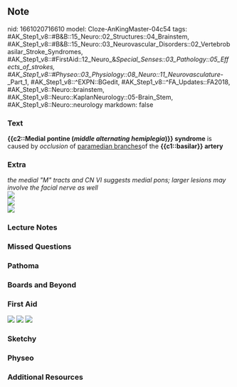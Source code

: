 ## Note
nid: 1661020716610
model: Cloze-AnKingMaster-04c54
tags: #AK_Step1_v8::#B&B::15_Neuro::02_Structures::04_Brainstem, #AK_Step1_v8::#B&B::15_Neuro::03_Neurovascular_Disorders::02_Vertebrobasilar_Stroke_Syndromes, #AK_Step1_v8::#FirstAid::12_Neuro_&_Special_Senses::03_Pathology::05_Effects_of_strokes, #AK_Step1_v8::#Physeo::03_Physiology::08_Neuro::11_Neurovasculature_-_Part_1, #AK_Step1_v8::^EXPN::BGedit, #AK_Step1_v8::^FA_Updates::FA2018, #AK_Step1_v8::Neuro::brainstem, #AK_Step1_v8::Neuro::KaplanNeurology::05-Brain_Stem, #AK_Step1_v8::Neuro::neurology
markdown: false

### Text
<div>
  <b>{{c2::Medial pontine (<i>middle alternating hemiplegia</i>)}}
  syndrome</b> is caused by <i>occlusion</i> of <u>paramedian
  branches</u>of the <b>{{c1::basilar}} artery</b>
</div>

### Extra
<div>
  <div>
    <i>the medial "M" tracts and CN VI suggests medial pons; larger
    lesions may involve the facial nerve as well</i>
  </div>
  <div><img src="paste-127105262157959.jpg"></div>
</div>
<div><img src="paste-303216101163009.jpg"></div>
<div><img src="paste-111347027149198.jpg"></div>

### Lecture Notes


### Missed Questions


### Pathoma


### Boards and Beyond


### First Aid
<img src="tmpt036UI.png"> <img src="tmp5jO3V3.png"> <img src= 
"tmpUwgoyI.png">

### Sketchy


### Physeo


### Additional Resources

